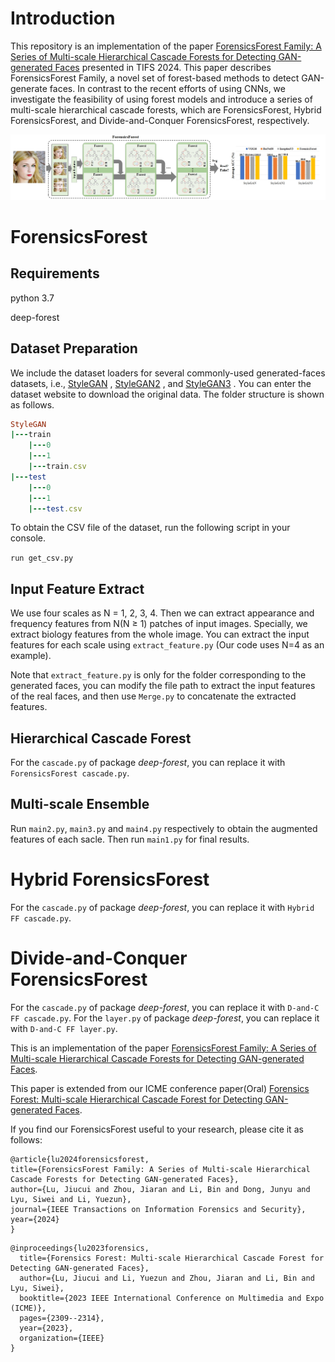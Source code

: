 # Introduction
This repository is an implementation of the paper [ForensicsForest Family: A Series of Multi-scale Hierarchical Cascade Forests for Detecting GAN-generated Faces](https://arxiv.longhoe.net/abs/2308.00964) presented in TIFS 2024. This paper describes ForensicsForest Family, a novel set of forest-based methods to detect GAN-generate faces. In contrast to the recent efforts of using CNNs, we investigate the feasibility of using forest models and introduce a series of multi-scale hierarchical cascade forests, which are ForensicsForest, Hybrid ForensicsForest, and Divide-and-Conquer ForensicsForest, respectively. 

![image](/Overview.png)

# ForensicsForest

## **Requirements**

python 3.7

deep-forest

## Dataset Preparation

We include the dataset loaders for several commonly-used generated-faces datasets, i.e.,  [StyleGAN](https://github.com/NVlabs/stylegan) ,  [StyleGAN2](https://github.com/NVlabs/stylegan2) , and  [StyleGAN3](https://github.com/NVlabs/stylegan3) . You can enter the dataset website to download the original data. The folder structure is shown as follows.

```ruby
StyleGAN
|---train
    |---0
    |---1
    |---train.csv
|---test
    |---0
    |---1
    |---test.csv
```
To obtain the CSV file of the dataset, run the following script in your console.

`run get_csv.py`

## Input Feature Extract
We use four scales as N = 1, 2, 3, 4. Then we can extract appearance and frequency features from N(N ≥ 1) patches of input images. Specially, we extract biology features from the whole
image. You can extract the input features for each scale using `extract_feature.py` (Our code uses N=4 as an example).

Note that `extract_feature.py` is only for the folder corresponding to the generated faces, you can modify the file path to extract the input features of the real faces, and then use `Merge.py` to concatenate the extracted features.
## Hierarchical Cascade Forest

For the `cascade.py` of package *deep-forest*, you can replace it with `ForensicsForest cascade.py`.

## Multi-scale Ensemble

Run `main2.py`, `main3.py` and `main4.py` respectively to obtain the augmented features of each sacle. Then run `main1.py` for final results.

# Hybrid ForensicsForest

For the `cascade.py` of package *deep-forest*, you can replace it with `Hybrid FF cascade.py`.

# Divide-and-Conquer ForensicsForest

For the `cascade.py` of package *deep-forest*, you can replace it with `D-and-C FF cascade.py`. For the `layer.py` of package *deep-forest*, you can replace it with `D-and-C FF layer.py`.

This is an implementation of the paper [ForensicsForest Family: A Series of Multi-scale Hierarchical Cascade Forests for Detecting GAN-generated Faces](https://arxiv.longhoe.net/abs/2308.00964). 

This paper is extended from our ICME conference paper(Oral) [Forensics Forest: Multi-scale Hierarchical Cascade Forest for Detecting GAN-generated Faces](https://ieeexplore.ieee.org/abstract/document/10219895). 

If you find our ForensicsForest useful to your research, please cite it as follows:

```
@article{lu2024forensicsforest,
title={ForensicsForest Family: A Series of Multi-scale Hierarchical Cascade Forests for Detecting GAN-generated Faces},
author={Lu, Jiucui and Zhou, Jiaran and Li, Bin and Dong, Junyu and Lyu, Siwei and Li, Yuezun},
journal={IEEE Transactions on Information Forensics and Security},
year={2024}
}
```

```
@inproceedings{lu2023forensics,
  title={Forensics Forest: Multi-scale Hierarchical Cascade Forest for Detecting GAN-generated Faces},
  author={Lu, Jiucui and Li, Yuezun and Zhou, Jiaran and Li, Bin and Lyu, Siwei},
  booktitle={2023 IEEE International Conference on Multimedia and Expo (ICME)},
  pages={2309--2314},
  year={2023},
  organization={IEEE}
}
```
